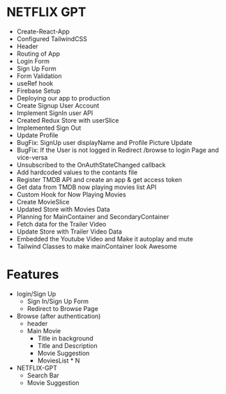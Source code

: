 # NETFLIX GPT

- Create-React-App
- Configured TailwindCSS
- Header
- Routing of App
- Login Form
- Sign Up Form
- Form Validation
- useRef hook
- Firebase Setup
- Deploying our app to production
- Create Signup User Account
- Implement SignIn user API
- Created Redux Store with userSlice
- Implemented Sign Out
- Update Profile
- BugFix: SignUp user displayName and Profile Picture Update
- BugFix: If the User is not logged in Redirect /browse to login Page and vice-versa
- Unsubscribed to the OnAuthStateChanged callback
- Add hardcoded values to the contants file
- Register TMDB API and create an app & get access token
- Get data from TMDB now playing movies list API  
- Custom Hook for Now Playing Movies
- Create MovieSlice
- Updated Store with Movies Data
- Planning for MainContainer and SecondaryContainer
- Fetch data for the Trailer Video
- Update Store with Trailer Video Data
- Embedded the Youtube Video and Make it autoplay and mute
- Tailwind Classes to make mainContainer look Awesome  

# Features

- login/Sign Up
  - Sign In/Sign Up Form
  - Redirect to Browse Page
- Browse (after authentication)
  - header
  - Main Movie
    - Title in background
    - Title and Description
    - Movie Suggestion
    - MoviesList * N
- NETFLIX-GPT
  - Search Bar
  - Movie Suggestion